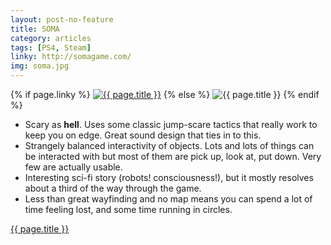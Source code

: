 ```yaml
---
layout: post-no-feature
title: SOMA
category: articles
tags: [PS4, Steam]
linky: http://somagame.com/
img: soma.jpg
---
```


{% if page.linky %}
<a href="{{page.linky}}">![{{ page.title }}](/images/{{page.img}})</a>
{% else %}
![{{ page.title }}](/images/{{page.img}})
{% endif %}

* Scary as **hell**. Uses some classic jump-scare tactics that really work to keep you on edge. Great sound design that ties in to this.
* Strangely balanced interactivity of objects. Lots and lots of things can be interacted with but most of them are pick up, look at, put down. Very few are actually usable.
* Interesting sci-fi story (robots! consciousness!), but it mostly resolves about a third of the way through the game.
* Less than great wayfinding and no map means you can spend a lot of time feeling lost, and some time running in circles.

[{{ page.title }}]({{page.linky}})
